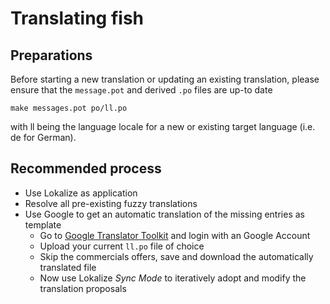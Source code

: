 Translating fish
================

Preparations
------------

Before starting a new translation or updating an existing translation, please ensure that the `message.pot` and derived `.po` files are up-to date

    make messages.pot po/ll.po

with ll being the language locale for a new or existing target language (i.e. de for German).

Recommended process
-------------------
- Use Lokalize as application
- Resolve all pre-existing fuzzy translations
- Use Google to get an automatic translation of the missing entries as template
    - Go to [Google Translator Toolkit](http://http://translate.google.com/toolkit/) and login with an Google Account
    - Upload your current `ll.po` file of choice
    - Skip the commercials offers, save and download the automatically translated file 
    - Now use Lokalize _Sync Mode_ to iteratively adopt and modify the translation proposals
